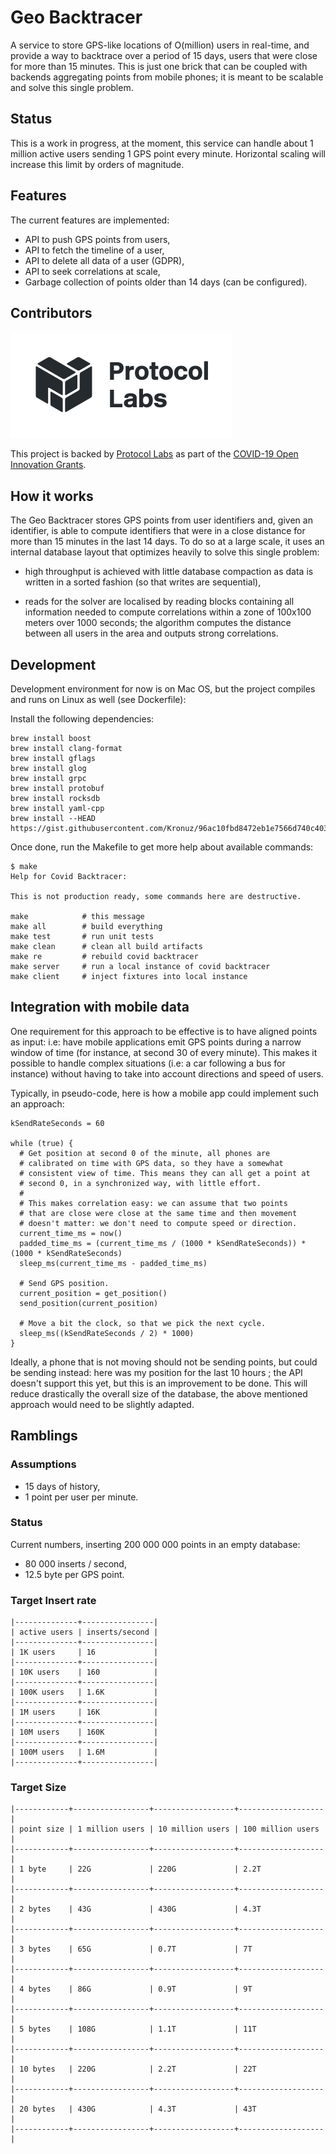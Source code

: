 # Geo Backtracer

A service to store GPS-like locations of O(million) users in
real-time, and provide a way to backtrace over a period of 15 days,
users that were close for more than 15 minutes. This is just one brick
that can be coupled with backends aggregating points from mobile
phones; it is meant to be scalable and solve this single problem.

## Status

This is a work in progress, at the moment, this service can handle
about 1 million active users sending 1 GPS point every minute.
Horizontal scaling will increase this limit by orders of magnitude.

## Features

The current features are implemented:

- API to push GPS points from users,
- API to fetch the timeline of a user,
- API to delete all data of a user (GDPR),
- API to seek correlations at scale,
- Garbage collection of points older than 14 days (can be configured).

## Contributors

![Protocol Labs](https://github.com/aimxhaisse/geo-backtracer/raw/master/assets/protocol-labs.png "Protocol Labs Logo")

This project is backed by [Protocol Labs](https://protocol.ai) as part
of the [COVID-19 Open Innovation Grants](https://research.protocol.ai/posts/202003-covid-grants/).

## How it works

The Geo Backtracer stores GPS points from user identifiers and, given
an identifier, is able to compute identifiers that were in a close
distance for more than 15 minutes in the last 14 days. To do so at a
large scale, it uses an internal database layout that optimizes
heavily to solve this single problem:

- high throughput is achieved with little database compaction as data
is written in a sorted fashion (so that writes are sequential),

- reads for the solver are localised by reading blocks containing all
information needed to compute correlations within a zone of 100x100
meters over 1000 seconds; the algorithm computes the distance between
all users in the area and outputs strong correlations.

## Development

Development environment for now is on Mac OS, but the project compiles
and runs on Linux as well (see Dockerfile):

Install the following dependencies:

    brew install boost
    brew install clang-format
    brew install gflags
    brew install glog
    brew install grpc
    brew install protobuf
    brew install rocksdb
    brew install yaml-cpp
    brew install --HEAD https://gist.githubusercontent.com/Kronuz/96ac10fbd8472eb1e7566d740c4034f8/raw/gtest.rb

Once done, run the Makefile to get more help about available commands:

    $ make
    Help for Covid Backtracer:

    This is not production ready, some commands here are destructive.

    make            # this message
    make all        # build everything
    make test       # run unit tests
    make clean      # clean all build artifacts
    make re         # rebuild covid backtracer
    make server     # run a local instance of covid backtracer
    make client     # inject fixtures into local instance


## Integration with mobile data

One requirement for this approach to be effective is to have aligned
points as input: i.e: have mobile applications emit GPS points during
a narrow window of time (for instance, at second 30 of every minute).
This makes it possible to handle complex situations (i.e: a car
following a bus for instance) without having to take into account
directions and speed of users.

Typically, in pseudo-code, here is how a mobile app could implement
such an approach:

    kSendRateSeconds = 60

    while (true) {
	  # Get position at second 0 of the minute, all phones are
	  # calibrated on time with GPS data, so they have a somewhat
	  # consistent view of time. This means they can all get a point at
	  # second 0, in a synchronized way, with little effort.
	  #
	  # This makes correlation easy: we can assume that two points
	  # that are close were close at the same time and then movement
	  # doesn't matter: we don't need to compute speed or direction.
	  current_time_ms = now()
	  padded_time_ms = (current_time_ms / (1000 * kSendRateSeconds)) * (1000 * kSendRateSeconds)
	  sleep_ms(current_time_ms - padded_time_ms)

	  # Send GPS position.
	  current_position = get_position()
	  send_position(current_position)

	  # Move a bit the clock, so that we pick the next cycle.
	  sleep_ms((kSendRateSeconds / 2) * 1000)
    }

Ideally, a phone that is not moving should not be sending points, but
could be sending instead: here was my position for the last 10 hours ;
the API doesn't support this yet, but this is an improvement to be
done. This will reduce drastically the overall size of the database,
the above mentioned approach would need to be slightly adapted.

## Ramblings

### Assumptions

   - 15 days of history,
   - 1 point per user per minute.

### Status

Current numbers, inserting 200 000 000 points in an empty database:

   - 80 000 inserts / second,
   - 12.5 byte per GPS point.

### Target Insert rate

    |--------------+----------------|
    | active users | inserts/second |
    |--------------+----------------|
    | 1K users     | 16             |
    |--------------+----------------|
    | 10K users    | 160            |
    |--------------+----------------|
    | 100K users   | 1.6K           |
    |--------------+----------------|
    | 1M users     | 16K            |
    |--------------+----------------|
    | 10M users    | 160K           |
    |--------------+----------------|
    | 100M users   | 1.6M           |
    |--------------+----------------|

### Target Size

    |------------+-----------------+------------------+-------------------|
    | point size | 1 million users | 10 million users | 100 million users |
    |------------+-----------------+------------------+-------------------|
    | 1 byte     | 22G             | 220G             | 2.2T              |
    |------------+-----------------+------------------+-------------------|
    | 2 bytes    | 43G             | 430G             | 4.3T              |
    |------------+-----------------+------------------+-------------------|
    | 3 bytes    | 65G             | 0.7T             | 7T                |
    |------------+-----------------+------------------+-------------------|
    | 4 bytes    | 86G             | 0.9T             | 9T                |
    |------------+-----------------+------------------+-------------------|
    | 5 bytes    | 108G            | 1.1T             | 11T               |
    |------------+-----------------+------------------+-------------------|
    | 10 bytes   | 220G            | 2.2T             | 22T               |
    |------------+-----------------+------------------+-------------------|
    | 20 bytes   | 430G            | 4.3T             | 43T               |
    |------------+-----------------+------------------+-------------------|
